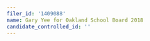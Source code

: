 ```yaml
---
filer_id: '1409088'
name: Gary Yee for Oakland School Board 2018
candidate_controlled_id: ''
---
```

